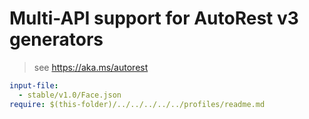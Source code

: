 # Multi-API support for AutoRest v3 generators

> see https://aka.ms/autorest

``` yaml $(enable-multi-api)
input-file:
  - stable/v1.0/Face.json
require: $(this-folder)/../../../../../profiles/readme.md
```
